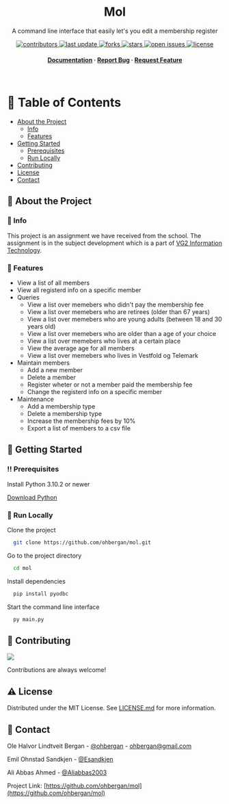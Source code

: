 <!--
Hey, thanks for using the awesome-readme-template template.  
If you have any enhancements, then fork this project and create a pull request 
or just open an issue with the label "enhancement".

Don't forget to give this project a star for additional support ;)
Maybe you can mention me or this repo in the acknowledgements too
-->
<div align="center">
<!--
  <img src="assets/logo.png" alt="logo" width="200" height="auto" />-->
  <h1>Mol</h1>
  
  <p>
    A command line interface that easily let's you edit a membership register
  </p>
  
  
<!-- Badges -->
<p>
  <a href="https://github.com/ohbergan/mol/graphs/contributors">
    <img src="https://img.shields.io/github/contributors/ohbergan/mol" alt="contributors" />
  </a>
  <a href="">
    <img src="https://img.shields.io/github/last-commit/ohbergan/mol" alt="last update" />
  </a>
  <a href="https://github.com/ohbergan/mol/network/members">
    <img src="https://img.shields.io/github/forks/ohbergan/mol" alt="forks" />
  </a>
  <a href="https://github.com//ohbergan/mol/stargazers">
    <img src="https://img.shields.io/github/stars/ohbergan/mol" alt="stars" />
  </a>
  <a href="https://github.com/ohbergan/mol/issues/">
    <img src="https://img.shields.io/github/issues/ohbergan/mol" alt="open issues" />
  </a>
  <a href="https://github.com/ohbergan/mol/blob/master/LICENSE">
    <img src="https://img.shields.io/github/license/ohbergan/mol.svg" alt="license" />
  </a>
</p>
   
<h4>
    <a href="https://github.com/ohbergan/mol">Documentation</a>
  <span> · </span>
    <a href="https://github.com/ohbergan/mol/issues/">Report Bug</a>
  <span> · </span>
    <a href="https://github.com/ohbergan/mol/issues/">Request Feature</a>
  </h4>
</div>

<br />

<!-- Table of Contents -->
# :notebook_with_decorative_cover: Table of Contents

- [About the Project](#star2-about-the-project)
  * [Info](#page_facing_up-info)
  * [Features](#dart-features)
- [Getting Started](#toolbox-getting-started)
  * [Prerequisites](#bangbang-prerequisites)
  * [Run Locally](#running-run-locally)
- [Contributing](#wave-contributing)
- [License](#warning-license)
- [Contact](#handshake-contact)

<!-- About the Project -->
## :star2: About the Project

<!-- Info -->
### :page_facing_up: Info

This project is an assignment we have received from the school. The assignment is in the subject development which is a part of <a href="https://www.udir.no/lk20/itk02-01">VG2 Information Technology</a>.

<!-- Features -->
### :dart: Features

- View a list of all members
- View all registerd info on a specific member
- Queries
  * View a list over memebers who didn't pay the membership fee
  * View a list over memebers who are retirees (older than 67 years)
  * View a list over memebers who are young adults (between 18 and 30 years old)
  * View a list over memebers who are older than a age of your choice
  * View a list over memebers who lives at a certain place
  * View the average age for all members
  * View a list over memebers who lives in Vestfold og Telemark
- Maintain members
  * Add a new member
  * Delete a member
  * Register wheter or not a member paid the membership fee
  * Change the registerd info on a specific member
- Maintenance
  * Add a membership type
  * Delete a membership type
  * Increase the membership fees by 10%
  * Export a list of members to a csv file

<!-- Getting Started -->
## 	:toolbox: Getting Started

<!-- Prerequisites -->
### :bangbang: Prerequisites

Install Python 3.10.2 or newer

<a href="https://www.python.org/downloads/">Download Python</a>

<!-- Run Locally -->
### :running: Run Locally

Clone the project

```bash
  git clone https://github.com/ohbergan/mol.git
```

Go to the project directory

```bash
  cd mol
```

Install dependencies

```bash
  pip install pyodbc
```

Start the command line interface

```bash
  py main.py
```

<!-- Contributing -->
## :wave: Contributing

<a href="https://github.com/ohbergan/mol/graphs/contributors">
  <img src="https://contrib.rocks/image?repo=ohbergan/mol" />
</a>


Contributions are always welcome!

<!-- License -->
## :warning: License

Distributed under the MIT License. See [LICENSE.md](https://github.com/ohbergan/mol/blob/master/LICENCE.md) for more information.

<!-- Contact -->
## :handshake: Contact

Ole Halvor Lindtveit Bergan - [@ohbergan](https://github.com/ohbergan) - ohbergan@gmail.com

Emil Ohnstad Sandkjen - [@Esandkjen](https://github.com/Esandkjen)

Ali Abbas Ahmed - [@Aliabbas2003](https://github.com/Aliabbas2003)

Project Link: [https://github.com/ohbergan/mol](https://github.com/ohbergan/mol)
